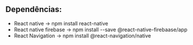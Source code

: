 ## Dependências:

- React native -> npm install react-native
- React native firebase -> npm install --save @react-native-firebaase/app
- React Navigation -> npm install @react-navigation/native